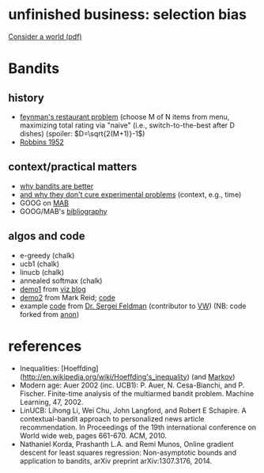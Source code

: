 # unfinished business: selection bias


[Consider a world (pdf)]()

# Bandits

## history
- [feynman's restaurant problem](http://www.feynmanlectures.info/exercises/Feynmans_restaurant_problem.html) (choose M of N items from menu, maximizing total rating via "naive" (i.e., switch-to-the-best after D dishes) (spoiler: $D=\sqrt{2(M+1)}-1$)
- [Robbins 1952](https://github.com/chrishwiggins/msd2015org/blob/master/lit/robbins-1952.pdf)


## context/practical matters
- [why bandits are better](https://www.chrisstucchio.com/blog/2012/bandit_algorithms_vs_ab.html) 
- [and why they don't cure experimental problems](https://www.chrisstucchio.com/blog/2015/dont_use_bandits.html) (context, e.g., time)
- GOOG on [MAB](https://support.google.com/analytics/answer/2844870?hl=en&ref_topic=1745207)
- GOOG/MAB's [bibliography](https://support.google.com/analytics/answer/2847946?hl=en&ref_topic=1745207mmsn)
<!---
  - [post on CB](http://sociograph.blogspot.com/2014/01/contextual-multi-armed-bandits.html)
--->

## algos and code

- e-greedy (chalk)
- ucb1 (chalk)
- linucb (chalk)
- annealed softmax (chalk)
- [demo1](https://e76d6ebf22ef8d7e079810f3d1f82ba1e5f145d5.googledrive.com/host/0B2GQktu-wcTiWDB2R2t2a2tMUG8/) from [viz blog](http://www.nowherenearithaca.com/2013/07/exploring-bayesian-bandits-online-tool.html)
- [demo2](http://mark.reid.name/code/bandits/) from Mark Reid; [code](https://github.com/mreid/Bandits/blob/master/js/agents.js#L77)
- example [code](https://gist.github.com/sergeyf) from [Dr. Sergei Feldman](https://twitter.com/SergeyFeldman) (contributor to [VW](https://github.com/JohnLangford/vowpal_wabbit)) (NB: code forked from [anon](https://gist.github.com/anonymous/211b599b7bef958e50af))

# references
- Inequalities: [Hoeffding]
(http://en.wikipedia.org/wiki/Hoeffding's_inequality) (and 
[Markov](http://en.wikipedia.org/wiki/Markov's_inequality))
- Modern age: Auer 2002 (inc. UCB1): P. Auer, N. Cesa-Bianchi, and P. Fischer. Finite-time analysis of the multiarmed bandit problem. Machine Learning, 47, 2002.
- LinUCB: Lihong Li, Wei Chu, John Langford, and Robert E Schapire. A contextual-bandit approach to personalized news article recommendation. In Proceedings of the 19th international conference on World wide web, pages 661-670. ACM, 2010.
- Nathaniel Korda, Prashanth L.A. and Remi Munos, Online gradient descent for least squares regression: Non-asymptotic bounds and application to bandits, arXiv preprint arXiv:1307.3176, 2014.
